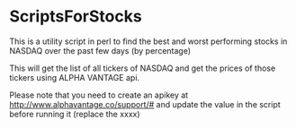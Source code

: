 # ScriptsForStocks

This is a utility script in perl to find the best and worst performing stocks in NASDAQ over the past few days (by percentage)

This will get the list of all tickers of NASDAQ and get the prices of those tickers using ALPHA VANTAGE api. 

Please note that you need to create an apikey at http://www.alphavantage.co/support/# and update the value in the script before running it (replace the xxxx)
